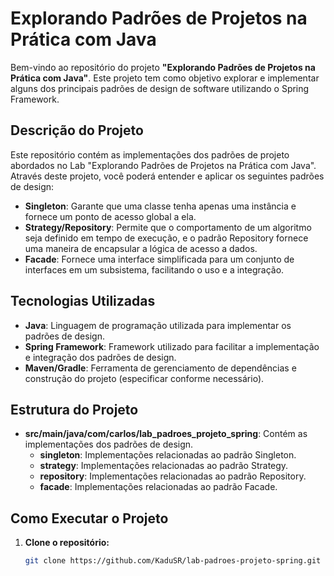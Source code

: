 # Explorando Padrões de Projetos na Prática com Java

Bem-vindo ao repositório do projeto **"Explorando Padrões de Projetos na Prática com Java"**. Este projeto tem como objetivo explorar e implementar alguns dos principais padrões de design de software utilizando o Spring Framework.

## Descrição do Projeto

Este repositório contém as implementações dos padrões de projeto abordados no Lab "Explorando Padrões de Projetos na Prática com Java". Através deste projeto, você poderá entender e aplicar os seguintes padrões de design:

- **Singleton**: Garante que uma classe tenha apenas uma instância e fornece um ponto de acesso global a ela.
- **Strategy/Repository**: Permite que o comportamento de um algoritmo seja definido em tempo de execução, e o padrão Repository fornece uma maneira de encapsular a lógica de acesso a dados.
- **Facade**: Fornece uma interface simplificada para um conjunto de interfaces em um subsistema, facilitando o uso e a integração.

## Tecnologias Utilizadas

- **Java**: Linguagem de programação utilizada para implementar os padrões de design.
- **Spring Framework**: Framework utilizado para facilitar a implementação e integração dos padrões de design.
- **Maven/Gradle**: Ferramenta de gerenciamento de dependências e construção do projeto (especificar conforme necessário).

## Estrutura do Projeto

- **src/main/java/com/carlos/lab_padroes_projeto_spring**: Contém as implementações dos padrões de design.
  - **singleton**: Implementações relacionadas ao padrão Singleton.
  - **strategy**: Implementações relacionadas ao padrão Strategy.
  - **repository**: Implementações relacionadas ao padrão Repository.
  - **facade**: Implementações relacionadas ao padrão Facade.

## Como Executar o Projeto

1. **Clone o repositório:**
   ```bash
   git clone https://github.com/KaduSR/lab-padroes-projeto-spring.git
